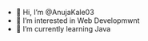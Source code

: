- 👋 Hi, I’m @AnujaKale03
- 👀 I’m interested in Web Developmwnt
- 🌱 I’m currently learning Java
  

<!---
AnujaKale03/AnujaKale03 is a ✨ special ✨ repository because its `README.md` (this file) appears on your GitHub profile.
You can click the Preview link to take a look at your changes.
--->
